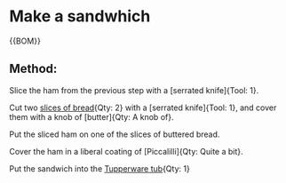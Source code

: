 

[Tupperware tub]:Parts/Tupperware.md "Qty: 1"
[slices of bread]:bread.md "Qty: ?"

# Make a sandwhich

{{BOM}}

## Method:

Slice the ham from the previous step with a [serrated knife]{Tool: 1}.

Cut two [slices of bread]{Qty: 2} with a [serrated knife]{Tool: 1}, and cover them with a knob of [butter]{Qty: A knob of}.

Put the sliced ham on one of the slices of buttered bread.

Cover the ham in a liberal coating of [Piccalilli]{Qty: Quite a bit}.

Put the sandwich into the [Tupperware tub]{Qty: 1}


